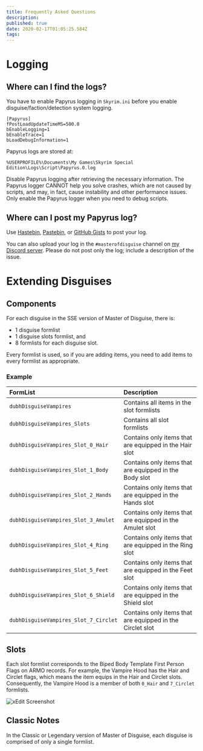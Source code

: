 ```yaml
---
title: Frequently Asked Questions
description: 
published: true
date: 2020-02-17T01:05:25.584Z
tags: 
---
```


# Logging

## Where can I find the logs?

You have to enable Papyrus logging in `Skyrim.ini` before you enable disguise/faction/detection system logging.

```
[Papyrus]
fPostLoadUpdateTimeMS=500.0
bEnableLogging=1
bEnableTrace=1
bLoadDebugInformation=1
```

Papyrus logs are stored at:

`%USERPROFILE%\Documents\My Games\Skyrim Special Edition\Logs\Script\Papyrus.0.log`

Disable Papyrus logging after retrieving the necessary information. The Papyrus logger CANNOT help you solve crashes, which are not caused by scripts, and may, in fact, cause instability and other performance issues. Only enable the Papyrus logger when you need to debug scripts.


## Where can I post my Papyrus log?

Use [Hastebin](https://hastebin.com/), [Pastebin](https://pastebin.com/), or [GitHub Gists](https://gist.github.com/) to post your log.

You can also upload your log in the `#masterofdisguise` channel on [my Discord server](https://discord.fireundubh.com). Please do not post only the log; include a description of the issue.


# Extending Disguises

## Components

For each disguise in the SSE version of Master of Disguise, there is:

- 1 disguise formlist
- 1 disguise slots formlist, and
- 8 formlists for each disguise slot.

Every formlist is used, so if you are adding items, you need to add items to every formlist as appropriate.

### Example

FormList | Description
:--- | :---
`dubhDisguiseVampires` | Contains all items in the slot formlists
`dubhDisguiseVampires_Slots` | Contains all slot formlists
`dubhDisguiseVampires_Slot_0_Hair` | Contains only items that are equipped in the Hair slot
`dubhDisguiseVampires_Slot_1_Body` | Contains only items that are equipped in the Body slot
`dubhDisguiseVampires_Slot_2_Hands` | Contains only items that are equipped in the Hands slot
`dubhDisguiseVampires_Slot_3_Amulet` | Contains only items that are equipped in the Amulet slot
`dubhDisguiseVampires_Slot_4_Ring` | Contains only items that are equipped in the Ring slot
`dubhDisguiseVampires_Slot_5_Feet` | Contains only items that are equipped in the Feet slot
`dubhDisguiseVampires_Slot_6_Shield` | Contains only items that are equipped in the Shield slot
`dubhDisguiseVampires_Slot_7_Circlet` | Contains only items that are equipped in the Circlet slot

## Slots

Each slot formlist corresponds to the Biped Body Template First Person Flags on ARMO records. For example, the Vampire Hood has the Hair and Circlet flags, which means the item equips in the Hair and Circlet slots. Consequently, the Vampire Hood is a member of both `0_Hair` and `7_Circlet` formlists.

![xEdit Screenshot](https://i.imgur.com/aNJaKBr.jpg)

## Classic Notes

In the Classic or Legendary version of Master of Disguise, each disguise is comprised of only a single formlist.